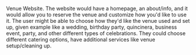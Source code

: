 Venue Website.
The website would have a homepage, an about/info, and it would allow you to reserve the venue and customize how you'd like to use it. The user might be able to choose how they'd like the venue used and set up, given example like a wedding, birthday party, quincinera, business event, party, and other different types of celebrations. They could choose different catering options, have additional services like venue setup/cleaning up.

